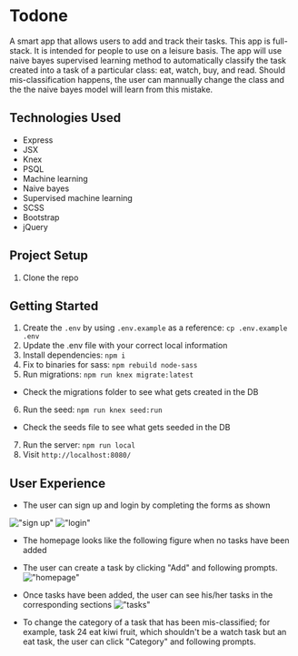 # Todone

A smart app that allows users to add and track their tasks. This app is full-stack. It is intended for people to use on a leisure basis. The app will use naive bayes supervised learning method to automatically classify the task created into a task of a particular class: eat, watch, buy, and read. Should mis-classification happens, the user can mannually change the class and the the naive bayes model will learn from this mistake.

## Technologies Used
* Express
* JSX
* Knex
* PSQL
* Machine learning
* Naive bayes
* Supervised machine learning
* SCSS
* Bootstrap
* jQuery

## Project Setup

1. Clone the repo

## Getting Started

1. Create the `.env` by using `.env.example` as a reference: `cp .env.example .env`
2. Update the .env file with your correct local information
3. Install dependencies: `npm i`
4. Fix to binaries for sass: `npm rebuild node-sass`
5. Run migrations: `npm run knex migrate:latest`
  - Check the migrations folder to see what gets created in the DB
6. Run the seed: `npm run knex seed:run`
  - Check the seeds file to see what gets seeded in the DB
7. Run the server: `npm run local`
8. Visit `http://localhost:8080/`

## User Experience

* The user can sign up and login by completing the forms as shown

!["sign up"](https://github.com/liujohnson118/todone/blob/master/docs/signup.png)
!["login"](https://github.com/liujohnson118/todone/blob/master/docs/login.png)

* The homepage looks like the following figure when no tasks have been added
* The user can create a task by clicking "Add" and following prompts.
!["homepage"](https://github.com/liujohnson118/todone/blob/master/docs/home.png)

* Once tasks have been added, the user can see his/her tasks in the corresponding sections
!["tasks"](https://github.com/liujohnson118/todone/blob/master/docs/tasks.png)

* To change the category of a task that has been mis-classified; for example, task 24 eat kiwi fruit, which shouldn't be a watch task but an eat task, the user can click "Category" and following prompts.



